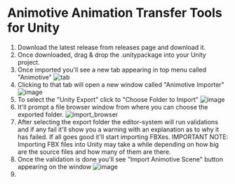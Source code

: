 # Animotive Animation Transfer Tools for Unity

1. Download the latest release from releases page and download it.
2. Once downloaded, drag & drop the .unitypackage into your Unity project.
3. Once imported you'll see a new tab appearing in top menu called "Animotive"
![tab](https://github.com/retinize/UnityAnimotiveImporterPlugin/assets/98883482/c16e7850-80ba-41b6-a271-8c066cc954b2)
4. Clicking to that tab will open a new window called "Animotive Importer" 
![image](https://github.com/retinize/UnityAnimotiveImporterPlugin/assets/98883482/08ba0c9d-0cdb-47a2-80e5-c5e40962c0f7)
5. To select the "Unity Export" click to "Choose Folder to Import"
![image](https://github.com/retinize/UnityAnimotiveImporterPlugin/assets/98883482/24a57119-4291-47cb-b197-95ee1960ae69)
6. It'll prompt a file browser window from where you can choose the exported folder.
![import_browser](https://github.com/retinize/UnityAnimotiveImporterPlugin/assets/98883482/d5640ebe-118e-41e0-a524-e4528cf72b60)
7. After selecting the export folder the editor-system will run validations and if any fail it'll show you a warning with an explanation as to why it has failed. If all goes good it'll start importing FBXes. 
IMPORTANT NOTE: Importing FBX files into Unity may take a while depending on how big are the source files and how many of them are there.
8. Once the validation is done you'll see "Import Animotive Scene" button appearing on the window
![image](https://github.com/retinize/UnityAnimotiveImporterPlugin/assets/98883482/cca2c915-e1ec-4ffb-8cb6-57bac8082d4c)
9. 

